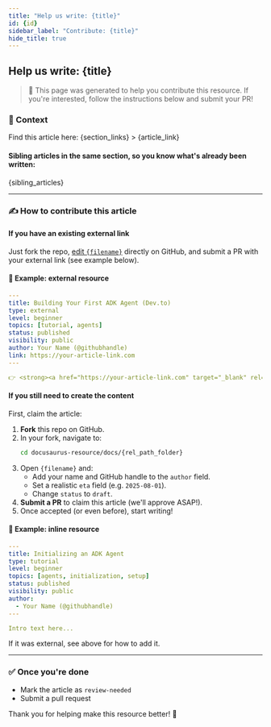 ```yaml
---
title: "Help us write: {title}"
id: {id}
sidebar_label: "Contribute: {title}"
hide_title: true
---
```


## Help us write: {title}

> 📄 This page was generated to help you contribute this resource. If you're interested, follow the instructions below and submit your PR!

### 🧩 Context

Find this article here: {section_links} > {article_link}

#### Sibling articles in the same section, so you know what's already been written:
{sibling_articles}

---

### ✍️ How to contribute this article

#### If you have an existing external link
Just fork the repo, [edit `{filename}`]({file_edit_link}) directly on GitHub, and submit a PR with your external link (see example below).

#### 🔁 Example: external resource
```yaml
---
title: Building Your First ADK Agent (Dev.to)
type: external
level: beginner
topics: [tutorial, agents]
status: published
visibility: public
author: Your Name (@githubhandle)
link: https://your-article-link.com
---

👉 <strong><a href="https://your-article-link.com" target="_blank" rel="noopener noreferrer">Read the full tutorial</a></strong>
```

#### If you still need to create the content
First, claim the article:
1. **Fork** this repo on GitHub.
2. In your fork, navigate to:
   ```bash
   cd docusaurus-resource/docs/{rel_path_folder}
   ```
3. Open `{filename}` and:
   - Add your name and GitHub handle to the `author` field.
   - Set a realistic `eta` field (e.g. `2025-08-01`).
   - Change `status` to `draft`.
4. **Submit a PR** to claim this article (we'll approve ASAP!).
5. Once accepted (or even before), start writing!

#### 🧠 Example: inline resource
```yaml
---
title: Initializing an ADK Agent
type: tutorial
level: beginner
topics: [agents, initialization, setup]
status: published
visibility: public
author:
  - Your Name (@githubhandle)
---

Intro text here...
```

If it was external, see above for how to add it.

---

### ✅ Once you're done
- Mark the article as `review-needed`
- Submit a pull request

Thank you for helping make this resource better! 💚 